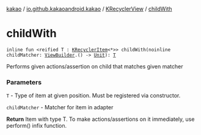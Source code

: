 [kakao](../../index.md) / [io.github.kakaoandroid.kakao](../index.md) / [KRecyclerView](index.md) / [childWith](./child-with.md)

# childWith

`inline fun <reified T : `[`KRecyclerItem`](../-k-recycler-item/index.md)`<*>> childWith(noinline childMatcher: `[`ViewBuilder`](../-view-builder/index.md)`.() -> `[`Unit`](https://kotlinlang.org/api/latest/jvm/stdlib/kotlin/-unit/index.html)`): `[`T`](child-with.md#T)

Performs given actions/assertion on child that matches given matcher

### Parameters

`T` - Type of item at given position. Must be registered via constructor.

`childMatcher` - Matcher for item in adapter

**Return**
Item with type T. To make actions/assertions on it immediately, use perform() infix function.

